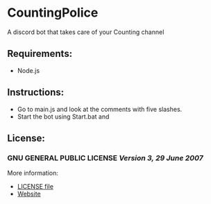 # **CountingPolice**
A discord bot that takes care of your Counting channel

## **Requirements:**
* Node.js

## **Instructions:**
* Go to main.js and look at the comments with five slashes.
* Start the bot using Start.bat and
## **License:**
### GNU GENERAL PUBLIC LICENSE *Version 3, 29 June 2007*
More information:
* [LICENSE file](file:LICENSE)
* [Website](https://www.gnu.org/licenses/gpl-3.0)
